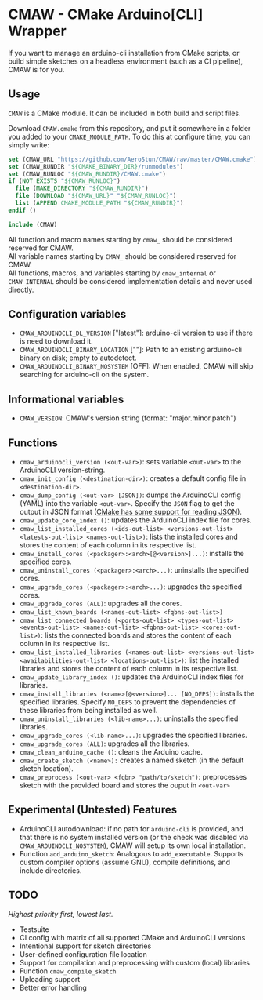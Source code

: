 # CMAW - CMake Arduino[CLI] Wrapper

If you want to manage an arduino-cli installation from CMake scripts, or build simple sketches on a headless environment (such as a CI pipeline), CMAW is for you.

## Usage

`CMAW` is a CMake module. It can be included in both build and script files.

Download `CMAW.cmake` from this repository, and put it somewhere in a folder you added to your `CMAKE_MODULE_PATH`.
To do this at configure time, you can simply write:
```cmake
set (CMAW_URL "https://github.com/AeroStun/CMAW/raw/master/CMAW.cmake")
set (CMAW_RUNDIR "${CMAKE_BINARY_DIR}/runmodules")
set (CMAW_RUNLOC "${CMAW_RUNDIR}/CMAW.cmake")
if (NOT EXISTS "${CMAW_RUNLOC}")
  file (MAKE_DIRECTORY "${CMAW_RUNDIR}")
  file (DOWNLOAD "${CMAW_URL}" "${CMAW_RUNLOC}")
  list (APPEND CMAKE_MODULE_PATH "${CMAW_RUNDIR}")
endif ()

include (CMAW)
```

All function and macro names starting by `cmaw_` should be considered reserved for CMAW.  
All variable names starting by `CMAW_` should be considered reserved for CMAW.  
All functions, macros, and variables starting by `cmaw_internal` or `CMAW_INTERNAL` should be considered implementation details and never used directly.

## Configuration variables

- `CMAW_ARDUINOCLI_DL_VERSION` \["latest"\]: arduino-cli version to use if there is need to download it.
- `CMAW_ARDUINOCLI_BINARY_LOCATION` \[""\]: Path to an existing arduino-cli binary on disk; empty to autodetect.
- `CMAW_ARDUINOCLI_BINARY_NOSYSTEM` \[OFF\]: When enabled, CMAW will skip searching for arduino-cli on the system.

## Informational variables

- `CMAW_VERSION`: CMAW's version string (format: "major.minor.patch")

## Functions

- `cmaw_arduinocli_version (<out-var>)`: sets variable `<out-var>` to the ArduinoCLI version-string.
- `cmaw_init_config (<destination-dir>)`: creates a default config file in `<destination-dir>`.
- `cmaw_dump_config (<out-var> [JSON])`: dumps the ArduinoCLI config (YAML) into the variable `<out-var>`. Specify the `JSON` flag to get the output in JSON format ([CMake has some support for reading JSON](https://cmake.org/cmake/help/latest/command/string.html#json)).
- `cmaw_update_core_index ()`: updates the ArduinoCLI index file for cores.
- `cmaw_list_installed_cores (<ids-out-list> <versions-out-list> <latests-out-list> <names-out-list>)`: lists the installed cores and stores the content of each column in its respective list.
- `cmaw_install_cores (<packager>:<arch>[@<version>]...)`: installs the specified cores.
- `cmaw_uninstall_cores (<packager>:<arch>...)`: uninstalls the specified cores.
- `cmaw_upgrade_cores (<packager>:<arch>...)`: upgrades the specified cores.
- `cmaw_upgrade_cores (ALL)`: upgrades all the cores.
- `cmaw_list_known_boards (<names-out-list> <fqbns-out-list>)`
- `cmaw_list_connected_boards (<ports-out-list> <types-out-list> <events-out-list> <names-out-list> <fqbns-out-list> <cores-out-list>)`: lists the connected boards and stores the content of each column in its respective list.
- `cmaw_list_installed_libraries (<names-out-list> <versions-out-list> <availabilities-out-list> <locations-out-list>)`: list the installed libraries and stores the content of each column in its respective list.
- `cmaw_update_library_index ()`: updates the ArduinoCLI index files for libraries.
- `cmaw_install_libraries (<name>[@<version>]... [NO_DEPS])`: installs the specified libraries. Specify `NO_DEPS` to prevent the dependencies of these libraries from being installed as well.
- `cmaw_uninstall_libraries (<lib-name>...)`: uninstalls the specified libraries.
- `cmaw_upgrade_cores (<lib-name>...)`: upgrades the specified libraries.
- `cmaw_upgrade_cores (ALL)`: upgrades all the libraries.
- `cmaw_clean_arduino_cache ()`: cleans the Arduino cache.
- `cmaw_create_sketch (<name>):` creates a named sketch (in the default sketch location).
- `cmaw_preprocess (<out-var> <fqbn> "path/to/sketch")`: preprocesses sketch with the provided board and stores the ouput in `<out-var>`

## Experimental (Untested) Features

- ArduinoCLI autodownload: if no path for `arduino-cli` is provided, and that there is no system installed version (or the check was disabled via `CMAW_ARDUINOCLI_NOSYSTEM`), CMAW will setup its own local installation.
- Function `add_arduino_sketch`: Analogous to `add_executable`. Supports custom compiler options (assume GNU), compile definitions, and include directories.

## TODO

_Highest priority first, lowest last._

- Testsuite
- CI config with matrix of all supported CMake and ArduinoCLI versions
- Intentional support for sketch directories
- User-defined configuration file location
- Support for compilation and preprocessing with custom (local) libraries
- Function `cmaw_compile_sketch`
- Uploading support
- Better error handling
